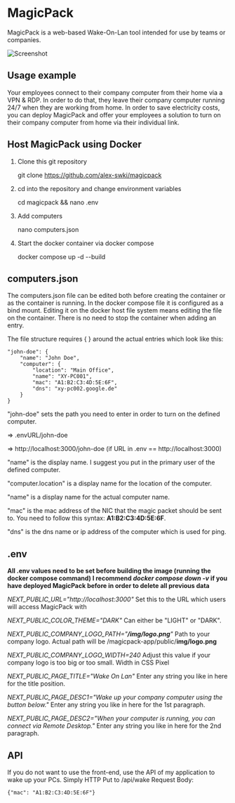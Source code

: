 
# MagicPack

MagicPack is a web-based Wake-On-Lan tool intended for use by teams or companies.

![Screenshot](https://i.ibb.co/3FRtn3H/github-banner.png)

## Usage example

Your employees connect to their company computer from their home via a VPN & RDP. In order to do that, they leave their company computer running 24/7 when they are working from home.
In order to save electricity costs, you can deploy MagicPack and offer your employees a solution to turn on their company computer from home via their individual link.

## Host MagicPack using Docker

1. Clone this git repository

   git clone https://github.com/alex-swki/magicpack

2. cd into the repository and change environment variables

   cd magicpack && nano .env

3. Add computers

   nano computers.json

4. Start the docker container via docker compose

   docker compose up -d --build

## computers.json

The computers.json file can be edited both before creating the container or as the container is running. In the docker compose file it is configured as a bind mount. Editing it on the docker host file system means editing the file on the container. There is no need to stop the container when adding an entry.

The file structure requires { } around the actual entries which look like this:

    "john-doe": {
        "name": "John Doe",
        "computer": {
    	    "location": "Main Office",
    	    "name": "XY-PC001",
    	    "mac": "A1:B2:C3:4D:5E:6F",
    	    "dns": "xy-pc002.google.de"
        }
    }

"john-doe" sets the path you need to enter in order to turn on the defined computer.

=> .envURL/john-doe

=> http://localhost:3000/john-doe (if URL in .env == http://localhost:3000)

"name" is the display name. I suggest you put in the primary user of the defined computer.

"computer.location" is a display name for the location of the computer.

"name" is a display name for the actual computer name.

"mac" is the mac address of the NIC that the magic packet should be sent to. You need to follow this syntax: **A1:B2:C3:4D:5E:6F**.

"dns" is the dns name or ip address of the computer which is used for ping.

## .env

**All .env values need to be set before building the image (running the docker compose command)
I recommend _docker compose down -v_ if you have deployed MagicPack before in order to delete all previous data**

_NEXT_PUBLIC_URL="http://localhost:3000"_
Set this to the URL which users will access MagicPack with

_NEXT_PUBLIC_COLOR_THEME="DARK"_
Can either be "LIGHT" or "DARK".

_NEXT_PUBLIC_COMPANY_LOGO_PATH="**/img/logo.png**"_
Path to your company logo. Actual path will be /magicpack-app/public/**img/logo.png**

_NEXT_PUBLIC_COMPANY_LOGO_WIDTH=240_
Adjust this value if your company logo is too big or too small. Width in CSS Pixel

_NEXT_PUBLIC_PAGE_TITLE="Wake On Lan"_
Enter any string you like in here for the title position.

_NEXT_PUBLIC_PAGE_DESC1="Wake up your company computer using the button below."_
Enter any string you like in here for the 1st paragraph.

_NEXT_PUBLIC_PAGE_DESC2="When your computer is running, you can connect via Remote Desktop."_
Enter any string you like in here for the 2nd paragraph.

## API
If you do not want to use the front-end, use the API of my application to wake up your PCs.
Simply HTTP Put to /api/wake
Request Body:

    {"mac": "A1:B2:C3:4D:5E:6F"}
